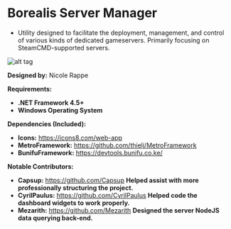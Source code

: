 # Borealis Server Manager #
* Utility designed to facilitate the deployment, management, and control of various kinds of dedicated gameservers.  Primarily focusing on SteamCMD-supported servers.

![alt tag](https://i.imgur.com/T4I93M0.png)

**Designed by:** Nicole Rappe

**Requirements:**
* **.NET Framework 4.5+**
* **Windows Operating System**

**Dependencies (Included):**
* **Icons:** https://icons8.com/web-app
* **MetroFramework:** https://github.com/thielj/MetroFramework
* **BunifuFramework:** https://devtools.bunifu.co.ke/

**Notable Contributors:**
* **Capsup:** https://github.com/Capsup **Helped assist with more professionally structuring the project.**
* **CyrilPaulus:** https://github.com/CyrilPaulus **Helped code the dashboard widgets to work properly.**
* **Mezarith:** https://github.com/Mezarith **Designed the server NodeJS data querying back-end.**
